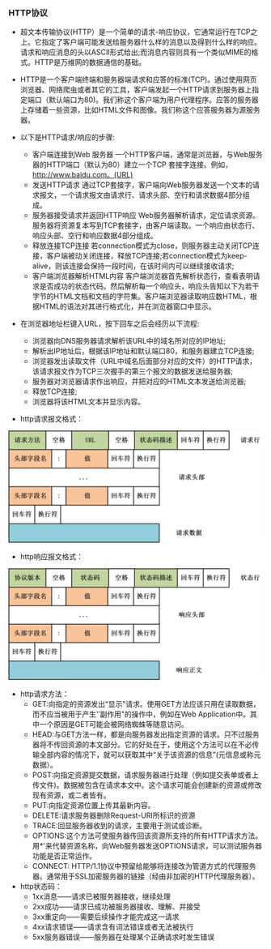 ### HTTP协议

- 超文本传输协议(HTTP）是一个简单的请求-响应协议，它通常运行在TCP之上。它指定了客户端可能发送给服务器什么样的消息以及得到什么样的响应。请求和响应消息的头以ASCII形式给出;而消息内容则具有一个类似MIME的格式。HTTP是万维网的数据通信的基础。
- HTTP是一个客户端终端和服务器端请求和应答的标准(TCP)。通过使用网页浏览器、网络爬虫或者其它的工具，客户端发起一个HTTP请求到服务器上指定端口（默认端口为80)。我们称这个客户端为用户代理程序。应答的服务器上存储着一些资源，比如HTML文件和图像。我们称这个应答服务器为源服务器。
- 以下是HTTP请求/响应的步骤:
  - 客户端连接到Web 服务器
    一个HTTP客户端，通常是浏览器，与Web服务器的HTTP端口（默认为80）建立一个TCP 套接字连接。例如，http://www.baidu.com。(URL)
  - 发送HTTP请求
    通过TCP套接字，客户端向Web服务器发送一个文本的请求报文，一个请求报文由请求行、请求头部、空行和请求数据4部分组成。
  - 服务器接受请求并返回HTTP响应
    Web服务器解析请求，定位请求资源。服务器将资源复本写到TCP套接字，由客户端读取。一个响应由状态行、响应头部、空行和响应数据4部分组成。
  - 释放连接TCP连接
    若connection模式为close，则服务器主动关闭TCP连接，客户端被动关闭连接，释放TCP连接;若connection模式为keep-alive，则该连接会保持一段时间，在该时间内可以继续接收请求;
  - 客户端浏览器解析HTML内容
    客户端浏览器首先解析状态行，查看表明请求是否成功的状态代码。然后解析每一个响应头，响应头告知以下为若干字节的HTML文档和文档的字符集。客户端浏览器读取响应数HTML，根据HTML的语法对其进行格式化，并在浏览器窗口中显示。
- 在浏览器地址栏键入URL，按下回车之后会经历以下流程:
    - 浏览器向DNS服务器请求解析该URL中的域名所对应的IP地址;
    - 解析出IP地址后，根据该IP地址和默认端口80，和服务器建立TCP连接;
    - 浏览器发出读取文件（URL中域名后面部分对应的文件）的HTTP请求，该请求报文作为TCP三次握手的第三个报文的数据发送给服务器;
    - 服务器对浏览器请求作出响应，并把对应的HTML文本发送给浏览器;
    - 释放TCP连接;
    - 浏览器将该HTML文本并显示内容。

- http请求报文格式：

![](https://github.com/XMULLT/IMG/raw/master/thread_img/http请求报文.jpg)

- http响应报文格式：

![](https://github.com/XMULLT/IMG/raw/master/thread_img/http响应报文.jpg)

- http请求方法：
  - GET:向指定的资源发出“显示"请求。使用GET方法应该只用在读取数据，而不应当被用于产生'′副作用"的操作中，例如在Web Application中。其中一个原因是GET可能会被网络蜘蛛等随意访问。
  - HEAD:与GET方法一样，都是向服务器发出指定资源的请求。只不过服务器将不传回资源的本文部分。它的好处在于，使用这个方法可以在不必传输全部内容的情况下，就可以获取其中“关于该资源的信息”(元信息或称元数据）。
  - POST:向指定资源提交数据，请求服务器进行处理（例如提交表单或者上传文件)。数据被包含在请求本文中。这个请求可能会创建新的资源或修改现有资源，或二者皆有。
  - PUT:向指定资源位置上传其最新内容。
  - DELETE:请求服务器删除Request-URI所标识的资源
  - TRACE:回显服务器收到的请求，主要用于测试或诊断。
  - OPTIONS:这个方法可使服务器传回该资源所支持的所有HTTP请求方法。用*'来代替资源名称，向Web服务器发送OPTIONS请求，可以测试服务器功能是否正常运作。
  - CONNECT: HTTP/1.1协议中预留给能够将连接改为管道方式的代理服务器。通常用于SSL加密服务器的链接（经由非加密的HTTP代理服务器）。
- http状态码：
  - 1xx消息——请求已被服务器接收，继续处理
  - 2xx成功―—请求已成功被服务器接收、理解、并接受
  - 3xx重定向——需要后续操作才能完成这一请求
  - 4xx请求错误——请求含有词法错误或者无法被执行
  - 5xx服务器错误——服务器在处理某个正确请求时发生错误